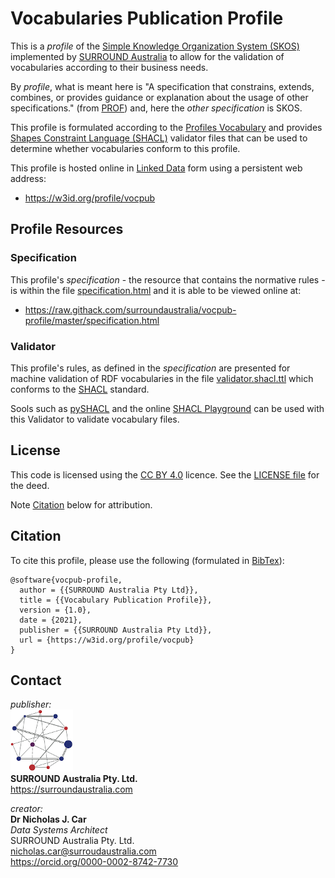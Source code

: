 # Vocabularies Publication Profile
This is a *profile* of the [Simple Knowledge Organization System (SKOS)](https://www.w3.org/TR/skos-reference/) implemented by [SURROUND Australia](https://surroundaustralia.com) to allow for the validation of vocabularies according to their business needs.

By *profile*, what is meant here is "A specification that constrains, extends, combines, or provides guidance or explanation about the usage of other specifications." (from [PROF](https://www.w3.org/TR/dx-prof/#definitions)) and, here the *other specification* is SKOS.

This profile is formulated according to the [Profiles Vocabulary](https://www.w3.org/TR/dx-prof/) and provides [Shapes Constraint Language (SHACL)](https://www.w3.org/TR/shacl/) validator files that can be used to determine whether vocabularies conform to this profile.

This profile is hosted online in [Linked Data](https://www.w3.org/standards/semanticweb/data) form using a persistent web address:

* <https://w3id.org/profile/vocpub>


## Profile Resources

### Specification
This profile's _specification_ - the resource that contains the normative rules - is within the file [specification.html](specification.html) and it is able to be viewed online at:

* <https://raw.githack.com/surroundaustralia/vocpub-profile/master/specification.html>

### Validator
This profile's rules, as defined in the _specification_ are presented for machine validation of RDF vocabularies in the file [validator.shacl.ttl](validator.shacl.ttl) which conforms to the [SHACL](https://www.w3.org/TR/shacl/) standard.

Sools such as [pySHACL](https://github.com/RDFLib/pySHACL) and the online [SHACL Playground](https://shacl.org/playground/) can be used with this Validator to validate vocabulary files.

## License  
This code is licensed using the [CC BY 4.0](https://creativecommons.org/licenses/by/4.0/) licence. See the [LICENSE file](LICENSE) for the deed. 

Note [Citation](#citation) below for attribution.


## Citation
To cite this profile, please use the following (formulated in [BibTex](http://www.bibtex.org/)):

```
@software{vocpub-profile,
  author = {{SURROUND Australia Pty Ltd}},
  title = {{Vocabulary Publication Profile}},
  version = {1.0},
  date = {2021},
  publisher = {{SURROUND Australia Pty Ltd}},
  url = {https://w3id.org/profile/vocpub}
}
``` 


## Contact
*publisher:*  
![](style/SURROUND-logo-100.png)  
**SURROUND Australia Pty. Ltd.**  
<https://surroundaustralia.com>  

*creator:*  
**Dr Nicholas J. Car**  
*Data Systems Architect*  
SURROUND Australia Pty. Ltd.  
<nicholas.car@surroudaustralia.com>  
<https://orcid.org/0000-0002-8742-7730>